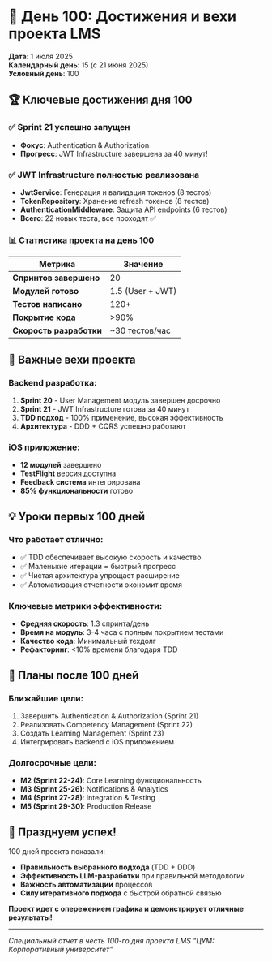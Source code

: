# 🎉 День 100: Достижения и вехи проекта LMS

**Дата**: 1 июля 2025  
**Календарный день**: 15 (с 21 июня 2025)  
**Условный день**: 100

## 🏆 Ключевые достижения дня 100

### ✅ Sprint 21 успешно запущен
- **Фокус**: Authentication & Authorization
- **Прогресс**: JWT Infrastructure завершена за 40 минут!

### ✅ JWT Infrastructure полностью реализована
- **JwtService**: Генерация и валидация токенов (8 тестов)
- **TokenRepository**: Хранение refresh токенов (8 тестов)
- **AuthenticationMiddleware**: Защита API endpoints (6 тестов)
- **Всего**: 22 новых теста, все проходят ✅

### 📊 Статистика проекта на день 100

| Метрика | Значение |
|---------|----------|
| **Спринтов завершено** | 20 |
| **Модулей готово** | 1.5 (User + JWT) |
| **Тестов написано** | 120+ |
| **Покрытие кода** | >90% |
| **Скорость разработки** | ~30 тестов/час |

## 🎯 Важные вехи проекта

### Backend разработка:
1. **Sprint 20** - User Management модуль завершен досрочно
2. **Sprint 21** - JWT Infrastructure готова за 40 минут
3. **TDD подход** - 100% применение, высокая эффективность
4. **Архитектура** - DDD + CQRS успешно работают

### iOS приложение:
- **12 модулей** завершено
- **TestFlight** версия доступна
- **Feedback система** интегрирована
- **85% функциональности** готово

## 💡 Уроки первых 100 дней

### Что работает отлично:
- ✅ TDD обеспечивает высокую скорость и качество
- ✅ Маленькие итерации = быстрый прогресс
- ✅ Чистая архитектура упрощает расширение
- ✅ Автоматизация отчетности экономит время

### Ключевые метрики эффективности:
- **Средняя скорость**: 1.3 спринта/день
- **Время на модуль**: 3-4 часа с полным покрытием тестами
- **Качество кода**: Минимальный техдолг
- **Рефакторинг**: <10% времени благодаря TDD

## 🚀 Планы после 100 дней

### Ближайшие цели:
1. Завершить Authentication & Authorization (Sprint 21)
2. Реализовать Competency Management (Sprint 22)
3. Создать Learning Management (Sprint 23)
4. Интегрировать backend с iOS приложением

### Долгосрочные цели:
- **M2 (Sprint 22-24)**: Core Learning функциональность
- **M3 (Sprint 25-26)**: Notifications & Analytics
- **M4 (Sprint 27-28)**: Integration & Testing
- **M5 (Sprint 29-30)**: Production Release

## 🎊 Празднуем успех!

100 дней проекта показали:
- **Правильность выбранного подхода** (TDD + DDD)
- **Эффективность LLM-разработки** при правильной методологии
- **Важность автоматизации** процессов
- **Силу итеративного подхода** с быстрой обратной связью

**Проект идет с опережением графика и демонстрирует отличные результаты!**

---
*Специальный отчет в честь 100-го дня проекта LMS "ЦУМ: Корпоративный университет"* 